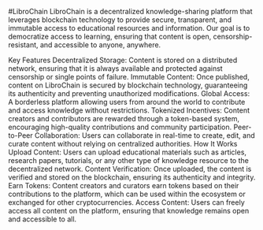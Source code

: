#LibroChain
LibroChain is a decentralized knowledge-sharing platform that leverages blockchain technology to provide secure, transparent, and immutable access to educational resources and information. Our goal is to democratize access to learning, ensuring that content is open, censorship-resistant, and accessible to anyone, anywhere.

Key Features
Decentralized Storage: Content is stored on a distributed network, ensuring that it is always available and protected against censorship or single points of failure.
Immutable Content: Once published, content on LibroChain is secured by blockchain technology, guaranteeing its authenticity and preventing unauthorized modifications.
Global Access: A borderless platform allowing users from around the world to contribute and access knowledge without restrictions.
Tokenized Incentives: Content creators and contributors are rewarded through a token-based system, encouraging high-quality contributions and community participation.
Peer-to-Peer Collaboration: Users can collaborate in real-time to create, edit, and curate content without relying on centralized authorities.
How It Works
Upload Content: Users can upload educational materials such as articles, research papers, tutorials, or any other type of knowledge resource to the decentralized network.
Content Verification: Once uploaded, the content is verified and stored on the blockchain, ensuring its authenticity and integrity.
Earn Tokens: Content creators and curators earn tokens based on their contributions to the platform, which can be used within the ecosystem or exchanged for other cryptocurrencies.
Access Content: Users can freely access all content on the platform, ensuring that knowledge remains open and accessible to all.

